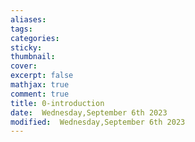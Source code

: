```yaml
---
aliases: 
tags: 
categories:
sticky:
thumbnail:
cover: 
excerpt: false
mathjax: true
comment: true
title: 0-introduction
date:  Wednesday,September 6th 2023
modified:  Wednesday,September 6th 2023
---
```

